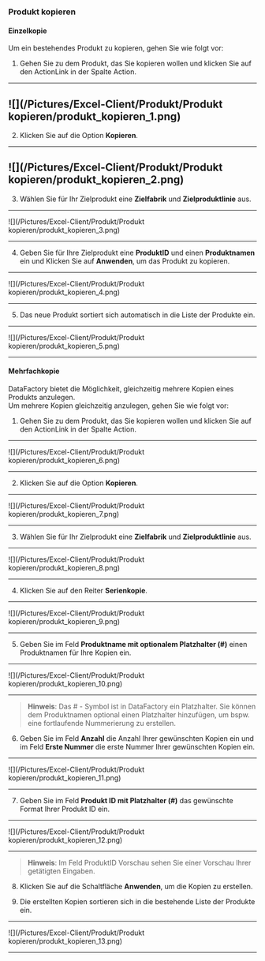 ### Produkt kopieren

#### Einzelkopie

Um ein bestehendes Produkt zu kopieren, gehen Sie wie folgt vor:  

1) Gehen Sie zu dem Produkt, das Sie kopieren wollen und klicken Sie auf den ActionLink in der Spalte Action.  

---

![](/Pictures/Excel-Client/Produkt/Produkt kopieren/produkt_kopieren_1.png)
---

2) Klicken Sie auf die Option **Kopieren**.  

---

![](/Pictures/Excel-Client/Produkt/Produkt kopieren/produkt_kopieren_2.png)
---

3) Wählen Sie für Ihr Zielprodukt eine **Zielfabrik** und **Zielproduktlinie** aus.  

---
![](/Pictures/Excel-Client/Produkt/Produkt kopieren/produkt_kopieren_3.png)

---

4) Geben Sie für Ihre Zielprodukt eine **ProduktID** und einen **Produktnamen** ein und Klicken Sie auf **Anwenden**, um das Produkt zu kopieren. 

---
![](/Pictures/Excel-Client/Produkt/Produkt kopieren/produkt_kopieren_4.png)

---

5) Das neue Produkt sortiert sich automatisch in die Liste der Produkte ein.  

---
![](/Pictures/Excel-Client/Produkt/Produkt kopieren/produkt_kopieren_5.png)

---

#### Mehrfachkopie

DataFactory bietet die Möglichkeit, gleichzeitig mehrere Kopien eines Produkts anzulegen.  
Um mehrere Kopien gleichzeitig anzulegen, gehen Sie wie folgt vor:  

1) Gehen Sie zu dem Produkt, das Sie kopieren wollen und klicken Sie auf den ActionLink in der Spalte Action.  

---
![](/Pictures/Excel-Client/Produkt/Produkt kopieren/produkt_kopieren_6.png) 

---

2) Klicken Sie auf die Option **Kopieren**.  

---
![](/Pictures/Excel-Client/Produkt/Produkt kopieren/produkt_kopieren_7.png) 

---

3) Wählen Sie für Ihr Zielprodukt eine **Zielfabrik** und **Zielproduktlinie** aus.  

---
![](/Pictures/Excel-Client/Produkt/Produkt kopieren/produkt_kopieren_8.png)

---  

4) Klicken Sie auf den Reiter **Serienkopie**.  

---
![](/Pictures/Excel-Client/Produkt/Produkt kopieren/produkt_kopieren_9.png)

--- 

5) Geben Sie im Feld **Produktname mit optionalem Platzhalter (#)** einen Produktnamen für Ihre Kopien ein.  

---
![](/Pictures/Excel-Client/Produkt/Produkt kopieren/produkt_kopieren_10.png)

---  

> **Hinweis**: Das # - Symbol ist in DataFactory ein Platzhalter. Sie können dem Produktnamen optional einen Platzhalter hinzufügen, um bspw. eine fortlaufende Nummerierung zu erstellen.  

6) Geben Sie im Feld **Anzahl** die Anzahl Ihrer gewünschten Kopien ein und im Feld **Erste Nummer** die erste Nummer Ihrer gewünschten Kopien ein.  

---
![](/Pictures/Excel-Client/Produkt/Produkt kopieren/produkt_kopieren_11.png)

---  

7) Geben Sie im Feld **Produkt ID mit Platzhalter (#)** das gewünschte Format Ihrer Produkt ID ein.  

---
![](/Pictures/Excel-Client/Produkt/Produkt kopieren/produkt_kopieren_12.png)

--- 

> **Hinweis**: Im Feld ProduktID Vorschau sehen Sie einer Vorschau Ihrer getätigten Eingaben.  

8) Klicken Sie auf die Schaltfläche **Anwenden**, um die Kopien zu erstellen.  


9) Die erstellten Kopien sortieren sich in die bestehende Liste der Produkte ein.  
 
 ---
![](/Pictures/Excel-Client/Produkt/Produkt kopieren/produkt_kopieren_13.png)

--- 
